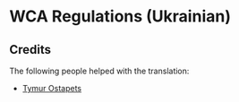 WCA Regulations (Ukrainian)
================================

Credits
-------

The following people helped with the translation:

* [Tymur Ostapets](https://www.worldcubeassociation.org/persons/2024OSTA02)


